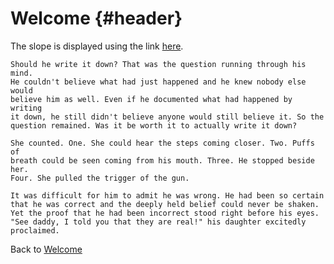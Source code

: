 # Welcome {#header}

The slope is displayed using the link [here](slope.com).  

    Should he write it down? That was the question running through his mind.  
    He couldn't believe what had just happened and he knew nobody else would
    believe him as well. Even if he documented what had happened by writing 
    it down, he still didn't believe anyone would still believe it. So the 
    question remained. Was it be worth it to actually write it down?  
    
    She counted. One. She could hear the steps coming closer. Two. Puffs of 
    breath could be seen coming from his mouth. Three. He stopped beside her.
    Four. She pulled the trigger of the gun.  
    
    It was difficult for him to admit he was wrong. He had been so certain
    that he was correct and the deeply held belief could never be shaken. 
    Yet the proof that he had been incorrect stood right before his eyes. 
    "See daddy, I told you that they are real!" his daughter excitedly
    proclaimed.


Back to [Welcome](#header)
